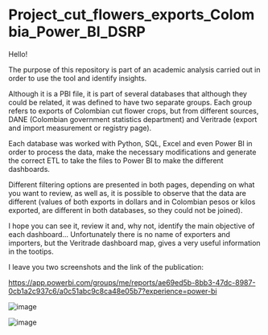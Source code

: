 # Project_cut_flowers_exports_Colombia_Power_BI_DSRP
Hello!

The purpose of this repository is part of an academic analysis carried out in order to use the tool and identify insights.

Although it is a PBI file, it is part of several databases that although they could be related, it was defined to have two separate groups.
Each group refers to exports of Colombian cut flower crops, but from different sources, DANE (Colombian government statistics department) and Veritrade (export and import measurement or registry page).

Each database was worked with Python, SQL, Excel and even Power BI in order to process the data, make the necessary modifications and generate the correct ETL to take the files to Power BI to make the different dashboards.

Different filtering options are presented in both pages, depending on what you want to review, as well as, it is possible to observe that the data are different (values of both exports in dollars and in Colombian pesos or kilos exported, are different in both databases, so they could not be joined).

I hope you can see it, review it and, why not, identify the main objective of each dashboard... Unfortunately there is no name of exporters and importers, but the Veritrade dashboard map, gives a very useful information in the tootips.

I leave you two screenshots and the link of the publication:

[https://app.powerbi.com/groups/me/reports/ae69ed5b-8bb3-47dc-8987-0cb1a2c937c6/a0c51abc9c8ca48e05b7?experience=power-bi
](https://app.powerbi.com/groups/me/reports/ae69ed5b-8bb3-47dc-8987-0cb1a2c937c6?pbi_source=desktop)


![image](https://github.com/user-attachments/assets/ba6df83c-bafc-4e6d-9bf9-0295c004b0dc)


![image](https://github.com/user-attachments/assets/980629cc-cad2-4174-9496-544b3a7756e6)


